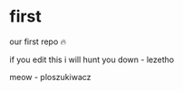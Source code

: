 # first
our first repo :fire:

if you edit this i will hunt you down - lezetho

meow - ploszukiwacz
